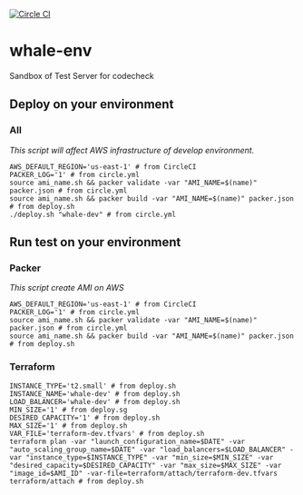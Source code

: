 [![Circle CI](https://circleci.com/gh/givery-technology/whale-env.svg?style=svg&circle-token=616e448275061bd316259148d8e22bc91e823937)](https://circleci.com/gh/givery-technology/whale-env)

# whale-env
Sandbox of Test Server for codecheck

## Deploy on your environment
### All
*This script will affect AWS infrastructure of develop environment.*
```
AWS_DEFAULT_REGION='us-east-1' # from CircleCI
PACKER_LOG='1' # from circle.yml
source ami_name.sh && packer validate -var "AMI_NAME=$(name)" packer.json # from circle.yml
source ami_name.sh && packer build -var "AMI_NAME=$(name)" packer.json # from deploy.sh
./deploy.sh "whale-dev" # from circle.yml
```

## Run test on your environment
### Packer
*This script create AMI on AWS*
```
AWS_DEFAULT_REGION='us-east-1' # from CircleCI
PACKER_LOG='1' # from circle.yml
source ami_name.sh && packer validate -var "AMI_NAME=$(name)" packer.json # from circle.yml
source ami_name.sh && packer build -var "AMI_NAME=$(name)" packer.json # from deploy.sh
```

### Terraform
```
INSTANCE_TYPE='t2.small' # from deploy.sh
INSTANCE_NAME='whale-dev' # from deploy.sh
LOAD_BALANCER='whale-dev' # from deploy.sh
MIN_SIZE='1' # from deploy.sg
DESIRED_CAPACITY='1' # from deploy.sh
MAX_SIZE='1' # from deploy.sh
VAR_FILE='terraform-dev.tfvars' # from deploy.sh
terraform plan -var "launch_configuration_name=$DATE" -var "auto_scaling_group_name=$DATE" -var "load_balancers=$LOAD_BALANCER" -var "instance_type=$INSTANCE_TYPE" -var "min_size=$MIN_SIZE" -var "desired_capacity=$DESIRED_CAPACITY" -var "max_size=$MAX_SIZE" -var "image_id=$AMI_ID" -var-file=terraform/attach/terraform-dev.tfvars terraform/attach # from deploy.sh
```
